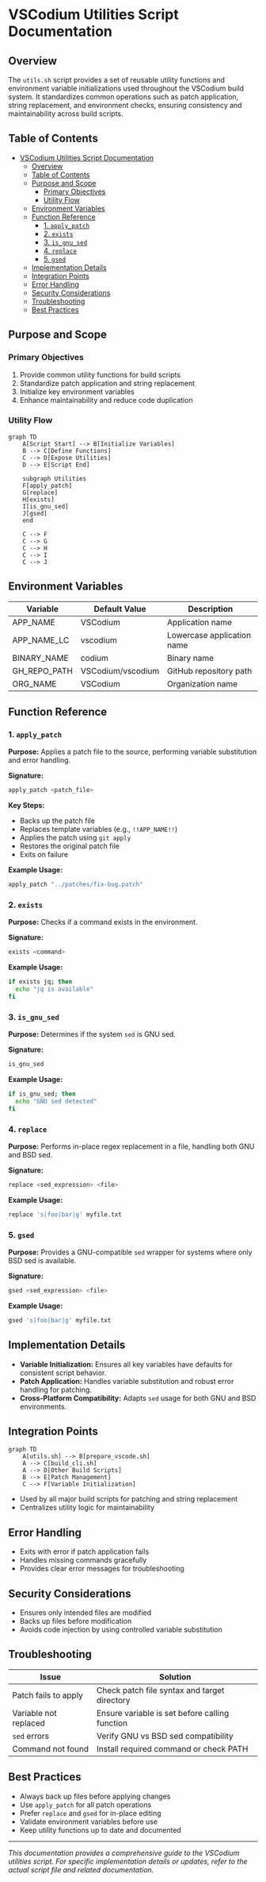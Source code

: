 # VSCodium Utilities Script Documentation

## Overview

The `utils.sh` script provides a set of reusable utility functions and environment variable initializations used throughout the VSCodium build system. It standardizes common operations such as patch application, string replacement, and environment checks, ensuring consistency and maintainability across build scripts.

## Table of Contents
- [VSCodium Utilities Script Documentation](#vscodium-utilities-script-documentation)
  - [Overview](#overview)
  - [Table of Contents](#table-of-contents)
  - [Purpose and Scope](#purpose-and-scope)
    - [Primary Objectives](#primary-objectives)
    - [Utility Flow](#utility-flow)
  - [Environment Variables](#environment-variables)
  - [Function Reference](#function-reference)
    - [1. `apply_patch`](#1-apply_patch)
    - [2. `exists`](#2-exists)
    - [3. `is_gnu_sed`](#3-is_gnu_sed)
    - [4. `replace`](#4-replace)
    - [5. `gsed`](#5-gsed)
  - [Implementation Details](#implementation-details)
  - [Integration Points](#integration-points)
  - [Error Handling](#error-handling)
  - [Security Considerations](#security-considerations)
  - [Troubleshooting](#troubleshooting)
  - [Best Practices](#best-practices)

## Purpose and Scope

### Primary Objectives
1. Provide common utility functions for build scripts
2. Standardize patch application and string replacement
3. Initialize key environment variables
4. Enhance maintainability and reduce code duplication

### Utility Flow
```mermaid
graph TD
    A[Script Start] --> B[Initialize Variables]
    B --> C[Define Functions]
    C --> D[Expose Utilities]
    D --> E[Script End]
    
    subgraph Utilities
    F[apply_patch]
    G[replace]
    H[exists]
    I[is_gnu_sed]
    J[gsed]
    end
    
    C --> F
    C --> G
    C --> H
    C --> I
    C --> J
```

## Environment Variables

| Variable      | Default Value         | Description                                 |
|--------------|----------------------|---------------------------------------------|
| APP_NAME     | VSCodium             | Application name                            |
| APP_NAME_LC  | vscodium             | Lowercase application name                  |
| BINARY_NAME  | codium               | Binary name                                 |
| GH_REPO_PATH | VSCodium/vscodium    | GitHub repository path                      |
| ORG_NAME     | VSCodium             | Organization name                           |

## Function Reference

### 1. `apply_patch`
**Purpose:** Applies a patch file to the source, performing variable substitution and error handling.

**Signature:**
```bash
apply_patch <patch_file>
```

**Key Steps:**
- Backs up the patch file
- Replaces template variables (e.g., `!!APP_NAME!!`)
- Applies the patch using `git apply`
- Restores the original patch file
- Exits on failure

**Example Usage:**
```bash
apply_patch "../patches/fix-bug.patch"
```

### 2. `exists`
**Purpose:** Checks if a command exists in the environment.

**Signature:**
```bash
exists <command>
```

**Example Usage:**
```bash
if exists jq; then
  echo "jq is available"
fi
```

### 3. `is_gnu_sed`
**Purpose:** Determines if the system `sed` is GNU sed.

**Signature:**
```bash
is_gnu_sed
```

**Example Usage:**
```bash
if is_gnu_sed; then
  echo "GNU sed detected"
fi
```

### 4. `replace`
**Purpose:** Performs in-place regex replacement in a file, handling both GNU and BSD sed.

**Signature:**
```bash
replace <sed_expression> <file>
```

**Example Usage:**
```bash
replace 's|foo|bar|g' myfile.txt
```

### 5. `gsed`
**Purpose:** Provides a GNU-compatible `sed` wrapper for systems where only BSD sed is available.

**Signature:**
```bash
gsed <sed_expression> <file>
```

**Example Usage:**
```bash
gsed 's|foo|bar|g' myfile.txt
```

## Implementation Details

- **Variable Initialization:** Ensures all key variables have defaults for consistent script behavior.
- **Patch Application:** Handles variable substitution and robust error handling for patching.
- **Cross-Platform Compatibility:** Adapts `sed` usage for both GNU and BSD environments.

## Integration Points

```mermaid
graph TD
    A[utils.sh] --> B[prepare_vscode.sh]
    A --> C[build_cli.sh]
    A --> D[Other Build Scripts]
    B --> E[Patch Management]
    C --> F[Variable Initialization]
```

- Used by all major build scripts for patching and string replacement
- Centralizes utility logic for maintainability

## Error Handling

- Exits with error if patch application fails
- Handles missing commands gracefully
- Provides clear error messages for troubleshooting

## Security Considerations

- Ensures only intended files are modified
- Backs up files before modification
- Avoids code injection by using controlled variable substitution

## Troubleshooting

| Issue                        | Solution                                      |
|------------------------------|-----------------------------------------------|
| Patch fails to apply         | Check patch file syntax and target directory   |
| Variable not replaced        | Ensure variable is set before calling function |
| `sed` errors                 | Verify GNU vs BSD sed compatibility           |
| Command not found            | Install required command or check PATH         |

## Best Practices

- Always back up files before applying changes
- Use `apply_patch` for all patch operations
- Prefer `replace` and `gsed` for in-place editing
- Validate environment variables before use
- Keep utility functions up to date and documented

---

*This documentation provides a comprehensive guide to the VSCodium utilities script. For specific implementation details or updates, refer to the actual script file and related documentation.* 